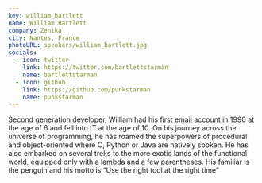 ```yaml
---
key: william_bartlett
name: William Bartlett
company: Zenika
city: Nantes, France
photoURL: speakers/william_bartlett.jpg
socials:
  - icon: twitter
    link: https://twitter.com/bartlettstarman
    name: bartlettstarman
  - icon: github
    link: https://github.com/punkstarman
    name: punkstarman
---
```


Second generation developer, William had his first email account in 1990 at the age of 6 and fell into IT at the age of 10. On his journey across the universe of programming, he has roamed the superpowers of procedural and object-oriented where C, Python or Java are natively spoken. He has also embarked on several treks to the more exotic lands of the functional world, equipped only with a lambda and a few parentheses. His familiar is the penguin and his motto is “Use the right tool at the right time”